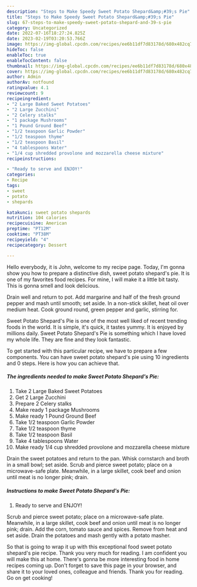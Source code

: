 ```yaml
---
description: "Steps to Make Speedy Sweet Potato Shepard&amp;#39;s Pie"
title: "Steps to Make Speedy Sweet Potato Shepard&amp;#39;s Pie"
slug: 67-steps-to-make-speedy-sweet-potato-shepard-and-39-s-pie
category: Uncategorized
date: 2022-07-16T18:27:24.825Z
date: 2023-02-19T03:20:53.766Z
image: https://img-global.cpcdn.com/recipes/ee6b11df7d83178d/680x482cq70/sweet-potato-shepards-pie-recipe-main-photo.jpg
hideToc: false
enableToc: true
enableTocContent: false
thumbnail: https://img-global.cpcdn.com/recipes/ee6b11df7d83178d/680x482cq70/sweet-potato-shepards-pie-recipe-main-photo.jpg
cover: https://img-global.cpcdn.com/recipes/ee6b11df7d83178d/680x482cq70/sweet-potato-shepards-pie-recipe-main-photo.jpg
author: Admin
authorAv: notfound
ratingvalue: 4.1
reviewcount: 9
recipeingredient:
- "2 Large Baked Sweet Potatoes"
- "2 Large Zucchini"
- "2 Celery stalks"
- "1 package Mushrooms"
- "1 Pound Ground Beef"
- "1/2 teaspoon Garlic Powder"
- "1/2 teaspoon thyme"
- "1/2 teaspoon Basil"
- "4 tablespoons Water"
- "1/4 cup shredded provolone and mozzarella cheese mixture"
recipeinstructions:

- "Ready to serve and ENJOY!"
categories:
- Recipe
tags:
- sweet
- potato
- shepards

katakunci: sweet potato shepards 
nutrition: 104 calories
recipecuisine: American
preptime: "PT12M"
cooktime: "PT38M"
recipeyield: "4"
recipecategory: Dessert

---
```



Hello everybody, it is John, welcome to my recipe page. Today, I'm gonna show you how to prepare a distinctive dish, sweet potato shepard&#39;s pie. It is one of my favorites food recipes. For mine, I will make it a little bit tasty. This is gonna smell and look delicious.

Drain well and return to pot. Add margarine and half of the fresh ground pepper and mash until smooth; set aside. In a non-stick skillet, heat oil over medium heat. Cook ground round, green pepper and garlic, stirring for.

Sweet Potato Shepard&#39;s Pie is one of the most well liked of recent trending foods in the world. It is simple, it's quick, it tastes yummy. It is enjoyed by millions daily. Sweet Potato Shepard&#39;s Pie is something which I have loved my whole life. They are fine and they look fantastic.


To get started with this particular recipe, we have to prepare a few components. You can have sweet potato shepard&#39;s pie using 10 ingredients and 0 steps. Here is how you can achieve that.

<!--inarticleads1-->

##### The ingredients needed to make Sweet Potato Shepard&#39;s Pie:

1. Take 2 Large Baked Sweet Potatoes
1. Get 2 Large Zucchini
1. Prepare 2 Celery stalks
1. Make ready 1 package Mushrooms
1. Make ready 1 Pound Ground Beef
1. Take 1/2 teaspoon Garlic Powder
1. Take 1/2 teaspoon thyme
1. Take 1/2 teaspoon Basil
1. Take 4 tablespoons Water
1. Make ready 1/4 cup shredded provolone and mozzarella cheese mixture


Drain the sweet potatoes and return to the pan. Whisk cornstarch and broth in a small bowl; set aside. Scrub and pierce sweet potato; place on a microwave-safe plate. Meanwhile, in a large skillet, cook beef and onion until meat is no longer pink; drain. 

<!--inarticleads2-->

##### Instructions to make Sweet Potato Shepard&#39;s Pie:


1. Ready to serve and ENJOY!

Scrub and pierce sweet potato; place on a microwave-safe plate. Meanwhile, in a large skillet, cook beef and onion until meat is no longer pink; drain. Add the corn, tomato sauce and spices. Remove from heat and set aside. Drain the potatoes and mash gently with a potato masher. 

So that is going to wrap it up with this exceptional food sweet potato shepard&#39;s pie recipe. Thank you very much for reading. I am confident you will make this at home. There's gonna be more interesting food in home recipes coming up. Don't forget to save this page in your browser, and share it to your loved ones, colleague and friends. Thank you for reading. Go on get cooking!
